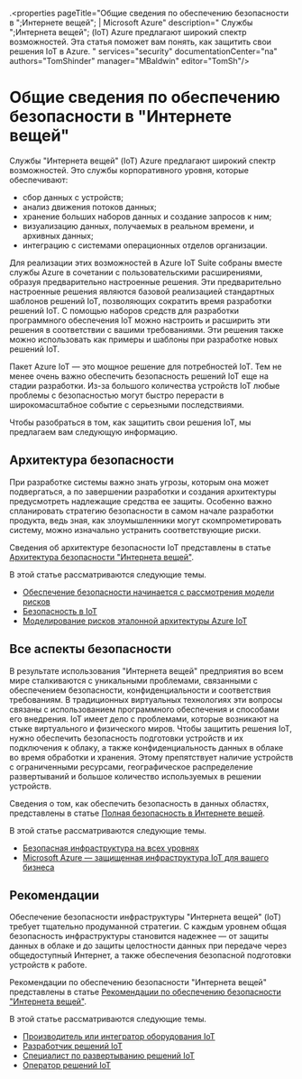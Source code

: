 .<properties
   pageTitle="Общие сведения по обеспечению безопасности в ";Интернете вещей"; | Microsoft Azure"
   description=" Службы ";Интернета вещей"; (IoT) Azure предлагают широкий спектр возможностей. Эта статья поможет вам понять, как защитить свои решения IoT в Azure. "
   services="security"
   documentationCenter="na"
   authors="TomShinder"
   manager="MBaldwin"
   editor="TomSh"/>

<tags
   ms.service="security"
   ms.devlang="na"
   ms.topic="article"
   ms.tgt_pltfrm="na"
   ms.workload="na"
   ms.date="08/09/2016"
   ms.author="terrylan"/>

# Общие сведения по обеспечению безопасности в "Интернете вещей"

Службы "Интернета вещей" (IoT) Azure предлагают широкий спектр возможностей. Это службы корпоративного уровня, которые обеспечивают:

- сбор данных с устройств;
- анализ движения потоков данных;
- хранение больших наборов данных и создание запросов к ним;
- визуализацию данных, получаемых в реальном времени, и архивных данных;
- интеграцию с системами операционных отделов организации.

Для реализации этих возможностей в Azure IoT Suite собраны вместе службы Azure в сочетании с пользовательскими расширениями, образуя предварительно настроенные решения. Эти предварительно настроенные решения являются базовой реализацией стандартных шаблонов решений IoT, позволяющих сократить время разработки решений IoT. С помощью наборов средств для разработки программного обеспечения IoT можно настроить и расширить эти решения в соответствии с вашими требованиями. Эти решения также можно использовать как примеры и шаблоны при разработке новых решений IoT.

Пакет Azure IoT — это мощное решение для потребностей IoT. Тем не менее очень важно обеспечить безопасность решений IoT еще на стадии разработки. Из-за большого количества устройств IoT любые проблемы с безопасностью могут быстро перерасти в широкомасштабное событие с серьезными последствиями.

Чтобы разобраться в том, как защитить свои решения IoT, мы предлагаем вам следующую информацию.

## Архитектура безопасности

При разработке системы важно знать угрозы, которым она может подвергаться, а по завершении разработки и создания архитектуры предусмотреть надлежащие средства ее защиты. Особенно важно спланировать стратегию безопасности в самом начале разработки продукта, ведь зная, как злоумышленники могут скомпрометировать систему, можно изначально устранить соответствующие риски.

Сведения об архитектуре безопасности IoT представлены в статье [Архитектура безопасности "Интернета вещей"](../iot-suite/iot-security-architecture.md).

В этой статье рассматриваются следующие темы.

- [Обеспечение безопасности начинается с рассмотрения модели рисков](../iot-suite/iot-security-architecture.md#security-starts-with-a-threat-model)
- [Безопасность в IoT](../iot-suite/iot-security-architecture.md#security-in-iot)
- [Моделирование рисков эталонной архитектуры Azure IoT](../iot-suite/iot-security-architecture.md#threat-modeling-the-azure-iot-reference-architecture)

## Все аспекты безопасности

В результате использования "Интернета вещей" предприятия во всем мире сталкиваются с уникальными проблемами, связанными с обеспечением безопасности, конфиденциальности и соответствия требованиям. В традиционных виртуальных технологиях эти вопросы связаны с использованием программного обеспечения и способами его внедрения. IoT имеет дело с проблемами, которые возникают на стыке виртуального и физического миров. Чтобы защитить решения IoT, нужно обеспечить безопасность подготовки устройств и их подключения к облаку, а также конфиденциальность данных в облаке во время обработки и хранения. Этому препятствует наличие устройств с ограниченными ресурсами, географическое распределение развертываний и большое количество используемых в решении устройств.

Сведения о том, как обеспечить безопасность в данных областях, представлены в статье [Полная безопасность в Интернете вещей](../iot-suite/securing-iot-ground-up.md).

В этой статье рассматриваются следующие темы.

- [Безопасная инфраструктура на всех уровнях](../iot-suite/securing-iot-ground-up.md#secure-infrastructure-from-the-ground-up)
- [Microsoft Azure — защищенная инфраструктура IoT для вашего бизнеса](../iot-suite/securing-iot-ground-up.md#microsoft-azure---secure-iot-infrastructure-for-your-business)

## Рекомендации

Обеспечение безопасности инфраструктуры "Интернета вещей" (IoT) требует тщательно продуманной стратегии. С каждым уровнем общая безопасность инфраструктуры становится надежнее — от защиты данных в облаке и до защиты целостности данных при передаче через общедоступный Интернет, а также обеспечения безопасной подготовки устройств к работе.

Рекомендации по обеспечению безопасности "Интернета вещей" представлены в статье [Рекомендации по обеспечению безопасности "Интернета вещей"](../iot-suite/iot-security-best-practices.md).

В этой статье рассматриваются следующие темы.

- [Производитель или интегратор оборудования IoT](../iot-suite/iot-security-best-practices.md#iot-hardware-manufacturerintegrator)
- [Разработчик решений IoT](../iot-suite/iot-security-best-practices.md#iot-solution-developer)
- [Специалист по развертыванию решений IoT](../iot-suite/iot-security-best-practices.md#iot-solution-deployer)
- [Оператор решений IoT](../iot-suite/iot-security-best-practices.md#iot-solution-operator)

<!---HONumber=AcomDC_0810_2016-->